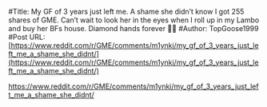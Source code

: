 #Title: My GF of 3 years just left me. A shame she didn’t know I got 255 shares of GME. Can’t wait to look her in the eyes when I roll up in my Lambo and buy her BFs house. Diamond hands forever 💎🙌
#Author: TopGoose1999
#Post URL: [https://www.reddit.com/r/GME/comments/m1ynki/my_gf_of_3_years_just_left_me_a_shame_she_didnt/](https://www.reddit.com/r/GME/comments/m1ynki/my_gf_of_3_years_just_left_me_a_shame_she_didnt/)


https://www.reddit.com/r/GME/comments/m1ynki/my_gf_of_3_years_just_left_me_a_shame_she_didnt/